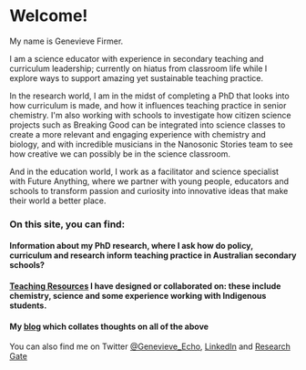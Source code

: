 <h1>Welcome!</h1>

My name is Genevieve Firmer.

I am a science educator with experience in secondary teaching and curriculum leadership; currently on hiatus from classroom life while I explore ways to support amazing yet sustainable teaching practice.

In the research world, I am in the midst of completing a PhD that looks into how curriculum is made, and how it influences teaching practice in senior chemistry. I'm also working with schools to investigate how citizen science projects such as Breaking Good can be integrated into science classes to create a more relevant and engaging experience with chemistry and biology, and with incredible musicians in the Nanosonic Stories team to see how creative we can possibly be in the science classroom.

And in the education world, I work as a facilitator and science specialist with Future Anything, where we partner with young people, educators and schools to transform passion and curiosity into innovative ideas that make their world a better place.

<h3>On this site, you can find:</h3>
        
<h4>Information about my PhD research, where I ask how do policy, curriculum and research inform teaching practice in Australian secondary schools?</h4>

<h4><a href="https://gfirmer.github.io/Chem-Ed-Doctorate/Teaching-Resources">Teaching Resources</a> I have designed or collaborated on: these include chemistry, science and some experience working with Indigenous students.</h4>

<h4>My <a href="https://gfirmer.github.io/Chem-Ed-Doctorate/Ponderings-of-a-PhD">blog</a> which collates thoughts on all of the above</h4>

You can also find me on Twitter [@Genevieve_Echo](https://twitter.com/genevieve_echo), [LinkedIn](https://www.linkedin.com/in/genevieve-firmer) and [Research Gate](https://www.researchgate.net/profile/Genevieve-Firmer)
  
